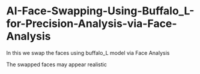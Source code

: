 # AI-Face-Swapping-Using-Buffalo_L-for-Precision-Analysis-via-Face-Analysis

In this we swap the faces using buffalo_L model via Face Analysis

The swapped faces may appear realistic
